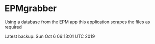 # EPMgrabber
Using a database from the EPM app this application scrapes the files as required


Latest backup: Sun Oct 6 06:13:01 UTC 2019
